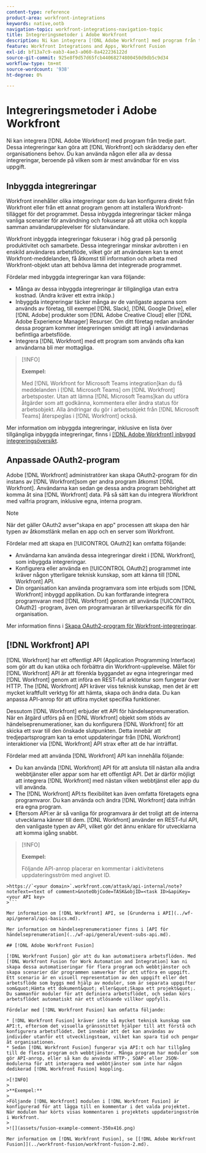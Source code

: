 ```yaml
---
content-type: reference
product-area: workfront-integrations
keywords: native,ootb
navigation-topic: workfront-integrations-navigation-topic
title: Integreringsmetoder i Adobe Workfront
description: Ni kan integrera [!DNL Adobe Workfront] med program från tredje part. Dessa integreringar kan göra att [!DNL Workfront] och skräddarsy den efter organisationens behov. Du kan använda någon eller alla av dessa integreringar, beroende på vilken som är mest användbar för en viss uppgift.
feature: Workfront Integrations and Apps, Workfront Fusion
exl-id: bf13a7c9-eab3-4ae3-a060-8a422236122d
source-git-commit: 925e8f9d57d65fcb44068274800450d9db5c9d34
workflow-type: tm+mt
source-wordcount: '938'
ht-degree: 0%

---
```


# Integreringsmetoder i Adobe Workfront

Ni kan integrera [!DNL Adobe Workfront] med program från tredje part. Dessa integreringar kan göra att [!DNL Workfront] och skräddarsy den efter organisationens behov. Du kan använda någon eller alla av dessa integreringar, beroende på vilken som är mest användbar för en viss uppgift.

## Inbyggda integreringar

Workfront innehåller olika integreringar som du kan konfigurera direkt från Workfront eller från ett annat program genom att installera Workfront-tillägget för det programmet. Dessa inbyggda integreringar täcker många vanliga scenarier för användning och fokuserar på att utöka och koppla samman användarupplevelser för slutanvändare.

Workfront inbyggda integreringar fokuserar i hög grad på personlig produktivitet och samarbete. Dessa integreringar minskar avbrotten i en enskild användares arbetsflöde, vilket gör att användaren kan ta emot Workfront-meddelanden, få åtkomst till information och arbeta med Workfront-objekt utan att behöva lämna det integrerade programmet.

Fördelar med inbyggda integreringar kan vara följande:

* Många av dessa inbyggda integreringar är tillgängliga utan extra kostnad. (Andra kräver ett extra inköp.)
* Inbyggda integreringar täcker många av de vanligaste apparna som används av företag, till exempel [!DNL Slack], [!DNL Google Drive], eller [!DNL Adobe] produkter som [!DNL Adobe Creative Cloud] eller [!DNL Adobe Experience Manager] Resurser. Om ditt företag redan använder dessa program kommer integreringen smidigt att ingå i användarnas befintliga arbetsflöde.
* Integrera [!DNL Workfront] med ett program som används ofta kan användarna bli mer mottagliga.

>[!INFO]
>
>**Exempel:**
>
>Med [!DNL Workfront for Microsoft Teams integration]kan du få meddelanden i [!DNL Microsoft Teams] om [!DNL Workfront] arbetsposter. Utan att lämna [!DNL Microsoft Teams]kan du utföra åtgärder som att godkänna, kommentera eller ändra status för arbetsobjekt. Alla ändringar du gör i arbetsobjekt från [!DNL Microsoft Teams] återspeglas i [!DNL Workfront] också.

Mer information om inbyggda integreringar, inklusive en lista över tillgängliga inbyggda integreringar, finns i [[!DNL Adobe Workfront] inbyggd integreringsöversikt](../workfront-integrations-and-apps/built-in-integrations-non-admin.md).

## Anpassade OAuth2-program

Adobe [!DNL Workfront] administratörer kan skapa OAuth2-program för din instans av [!DNL Workfront]som ger andra program åtkomst [!DNL Workfront]. Användarna kan sedan ge dessa andra program behörighet att komma åt sina [!DNL Workfront] data. På så sätt kan du integrera Workfront med valfria program, inklusive egna, interna program.

>[!NOTE]
>
>När det gäller OAuth2 avser&quot;skapa en app&quot; processen att skapa den här typen av åtkomstlänk mellan en app och en server som Workfront.

Fördelar med att skapa en [!UICONTROL OAuth2] kan omfatta följande:

* Användarna kan använda dessa integreringar direkt i [!DNL Workfront], som inbyggda integreringar.
* Konfigurera eller använda en [!UICONTROL OAuth2] programmet inte kräver någon ytterligare teknisk kunskap, som att känna till [!DNL Workfront] API.
* Din organisation kan använda programvara som inte erbjuds som [!DNL Workfront] inbyggd applikation. Du kan fortfarande integrera programvaran med [!DNL Workfront] genom att använda [!UICONTROL OAuth2] -program, även om programvaran är tillverkarspecifik för din organisation.

Mer information finns i [Skapa OAuth2-program för Workfront-integreringar](../administration-and-setup/configure-integrations/create-oauth-application.md).

## [!DNL Workfront] API

[!DNL Workfront] har ett offentligt API (Application Programming Interface) som gör att du kan utöka och förbättra din Workfront-upplevelse. Målet för [!DNL Workfront] API är att förenkla byggandet av egna integreringar med [!DNL Workfront] genom att införa en REST-full arkitektur som fungerar över HTTP. The [!DNL Workfront] API kräver viss teknisk kunskap, men det är ett mycket kraftfullt verktyg för att hämta, skapa och ändra data. Du kan anpassa API-anrop för att utföra mycket specifika funktioner.

Dessutom [!DNL Workfront] erbjuder ett API för händelseprenumeration. När en åtgärd utförs på en [!DNL Workfront] objekt som stöds av händelseprenumerationer, kan du konfigurera [!DNL Workfront] för att skicka ett svar till den önskade slutpunkten. Detta innebär att tredjepartsprogram kan ta emot uppdateringar från [!DNL Workfront] interaktioner via [!DNL Workfront] API strax efter att de har inträffat.

Fördelar med att använda [!DNL Workfront] API kan innehålla följande:

* Du kan använda [!DNL Workfront] API för att ansluta till nästan alla andra webbtjänster eller appar som har ett offentligt API. Det är därför möjligt att integrera [!DNL Workfront] med nästan vilken webbtjänst eller app du vill använda.
* The [!DNL Workfront] API:ts flexibilitet kan även omfatta företagets egna programvaror. Du kan använda och ändra [!DNL Workfront] data inifrån era egna program.
* Eftersom API:er är så vanliga för programvara är det troligt att de interna utvecklarna känner till dem. [!DNL Workfront] använder en REST-ful API, den vanligaste typen av API, vilket gör det ännu enklare för utvecklarna att komma igång snabbt.

>[!INFO]
>
>**Exempel:**
>
>Följande API-anrop placerar en kommentar i aktivitetens uppdateringsström med angivet ID.
>
>
```
>https://`<your domain>`.workfront.com/attask/api-internal/note?noteText=<text of comment>&noteObjCode=TASK&objID=<task ID>&apiKey=<your API key>
>```

Mer information om [!DNL Workfront] API, se [Grunderna i API](../wf-api/general/api-basics.md).

Mer information om händelseprenumerationer finns i [API för händelseprenumeration](../wf-api/general/event-subs-api.md).

## [!DNL Adobe Workfront Fusion]

[!DNL Workfront Fusion] gör att du kan automatisera arbetsflöden. Med [!DNL Workfront Fusion for Work Automation and Integration] kan ni skapa dessa automatiseringar för flera program och webbtjänster och skapa scenarier där programmen samverkar för att utföra en uppgift. Ett scenario är en visuell representation av den uppgift eller det arbetsflöde som byggs med hjälp av moduler, som är separata uppgifter som&quot;Hämta ett dokument&quot; eller&quot;Skapa ett projekt&quot;. Du sammanför moduler för att definiera arbetsflödet, och sedan körs arbetsflödet automatiskt när ett utlösande villkor uppfylls.

Fördelar med [!DNL Workfront Fusion] kan omfatta följande:

* [!DNL Workfront Fusion] kräver inte så mycket teknisk kunskap som API:t, eftersom det visuella gränssnittet hjälper till att förstå och konfigurera arbetsflödet. Det innebär att det kan användas av individer utanför ett utvecklingsteam, vilket kan spara tid och pengar åt organisationen.
* Sedan [!DNL Workfront Fusion] fungerar via API:t och har tillgång till de flesta program och webbtjänster. Många program har moduler som gör API-anrop, eller så kan du använda HTTP-, SOAP- eller JSON-modulerna för att interagera med webbtjänster som inte har någon dedikerad [!DNL Workfront Fusion] koppling.

>[!INFO]
>
>**Exempel:**
>
>Följande [!DNL Workfront] modulen i [!DNL Workfront Fusion] är konfigurerad för att lägga till en kommentar i det valda projektet. När modulen har körts visas kommentaren i projektets uppdateringsström i Workfront.
>
>![](assets/fusion-example-comment-350x416.png)

Mer information om [!DNL Workfront Fusion], se [[!DNL Adobe Workfront Fusion]](../workfront-fusion/workfront-fusion-2.md).
